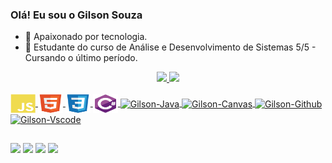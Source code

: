 ### Olá! Eu sou o Gilson Souza


- 🔭 Apaixonado por tecnologia.
- 🌱 Estudante do curso de Análise e Desenvolvimento de Sistemas 5/5 - Cursando o último período.
<div align="center">
  <a href="https://github.com/Gilson1992">
  <img height="180em" src="https://github-readme-stats.vercel.app/api?username=Gilson1992&show_icons=true&theme=cobalt&include_all_commits=true&count_private=true"/>
  <img height="180em" src="https://github-readme-stats.vercel.app/api/top-langs/?username=Gilson1992&layout=compact&langs_count=7&theme=cobalt"/>
</div>
 
<div style="display: inline_block"><br>
  <img align="center" alt="Gilson-Js" height="30" width="40" src="https://raw.githubusercontent.com/devicons/devicon/master/icons/javascript/javascript-plain.svg">
  <img align="center" alt="Gilson-HTML" height="30" width="40" src="https://raw.githubusercontent.com/devicons/devicon/master/icons/html5/html5-original.svg">
  <img align="center" alt="Gilson-CSS" height="30" width="40" src="https://raw.githubusercontent.com/devicons/devicon/master/icons/css3/css3-original.svg">
  <img align="center" alt="Gilson-Csharp" height="30" width="40" src="https://raw.githubusercontent.com/devicons/devicon/master/icons/csharp/csharp-original.svg">
   <img align="center" alt="Gilson-Java" height="50" widht="40" src="https://cdn.jsdelivr.net/gh/devicons/devicon/icons/java/java-original-wordmark.svg" />
  <img align="center" alt="Gilson-Canvas" height="30" width="40" src="https://cdn.jsdelivr.net/gh/devicons/devicon/icons/canva/canva-original.svg" />
  <img align="center" alt="Gilson-Github" height="30" width="40" src="https://cdn.jsdelivr.net/gh/devicons/devicon/icons/github/github-original.svg" />
  <img align="center" alt="Gilson-Vscode" height="30" width="40" src="https://cdn.jsdelivr.net/gh/devicons/devicon/icons/vscode/vscode-original.svg" />

 </div>
  
##

<div> 
  
  <a href="https://www.instagram.com/gilsonsouza92/" target="_blank"><img src="https://img.shields.io/badge/-Instagram-%23E4405F?style=for-the-badge&logo=instagram&logoColor=white" target="_blank"></a>
 <a href="https://GilsonSouza92#8247" target="_blank"><img src="https://img.shields.io/badge/Discord-7289DA?style=for-the-badge&logo=discord&logoColor=white" target="_blank"></a> 
  <a href = "mailto:gilsouza_2006@hotmail.com"><img src="https://img.shields.io/badge/-Gmail-%23333?style=for-the-badge&logo=gmail&logoColor=white" target="_blank"></a>
  <a href="https://www.linkedin.com/in/gilson-souza1992/" target="_blank"><img src="https://img.shields.io/badge/-LinkedIn-%230077B5?style=for-the-badge&logo=linkedin&logoColor=white" target="_blank"></a> 
  
</div>
